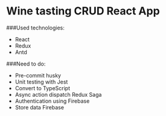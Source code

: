 # Wine tasting CRUD React App

###Used technologies:

- React
- Redux
- Antd

###Need to do:

- Pre-commit husky
- Unit testing with Jest
- Convert to TypeScript
- Async action dispatch Redux Saga
- Authentication using Firebase
- Store data Firebase

